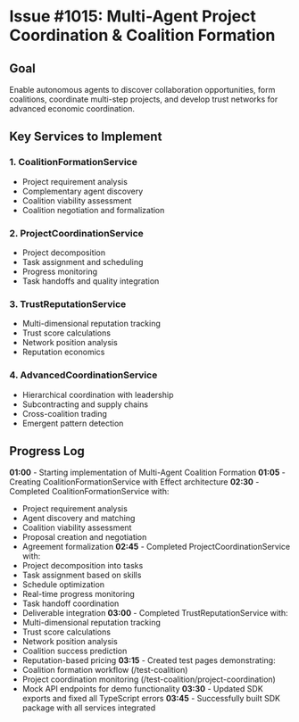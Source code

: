 # Issue #1015: Multi-Agent Project Coordination & Coalition Formation

## Goal
Enable autonomous agents to discover collaboration opportunities, form coalitions, coordinate multi-step projects, and develop trust networks for advanced economic coordination.

## Key Services to Implement

### 1. CoalitionFormationService
- Project requirement analysis
- Complementary agent discovery
- Coalition viability assessment
- Coalition negotiation and formalization

### 2. ProjectCoordinationService
- Project decomposition
- Task assignment and scheduling
- Progress monitoring
- Task handoffs and quality integration

### 3. TrustReputationService
- Multi-dimensional reputation tracking
- Trust score calculations
- Network position analysis
- Reputation economics

### 4. AdvancedCoordinationService
- Hierarchical coordination with leadership
- Subcontracting and supply chains
- Cross-coalition trading
- Emergent pattern detection

## Progress Log

**01:00** - Starting implementation of Multi-Agent Coalition Formation
**01:05** - Creating CoalitionFormationService with Effect architecture
**02:30** - Completed CoalitionFormationService with:
  - Project requirement analysis
  - Agent discovery and matching
  - Coalition viability assessment 
  - Proposal creation and negotiation
  - Agreement formalization
**02:45** - Completed ProjectCoordinationService with:
  - Project decomposition into tasks
  - Task assignment based on skills
  - Schedule optimization
  - Real-time progress monitoring
  - Task handoff coordination
  - Deliverable integration
**03:00** - Completed TrustReputationService with:
  - Multi-dimensional reputation tracking
  - Trust score calculations
  - Network position analysis
  - Coalition success prediction
  - Reputation-based pricing
**03:15** - Created test pages demonstrating:
  - Coalition formation workflow (/test-coalition)
  - Project coordination monitoring (/test-coalition/project-coordination)
  - Mock API endpoints for demo functionality
**03:30** - Updated SDK exports and fixed all TypeScript errors
**03:45** - Successfully built SDK package with all services integrated